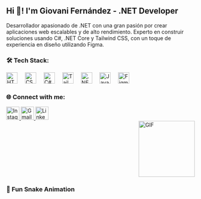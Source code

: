 <h2 align="left">Hi 👋! I'm Giovani Fernández - .NET Developer</h2> <p align="left"> Desarrollador apasionado de .NET con una gran pasión por crear aplicaciones web escalables y de alto rendimiento. Experto en construir soluciones usando C#, .NET Core y Tailwind CSS, con un toque de experiencia en diseño utilizando Figma. </p>
<div align="left"> <h3>🛠 Tech Stack:</h3> <img src="https://cdn.jsdelivr.net/gh/devicons/devicon/icons/html5/html5-original.svg" height="30" alt="HTML5" /> <img width="12" /> <img src="https://cdn.jsdelivr.net/gh/devicons/devicon/icons/css3/css3-original.svg" height="30" alt="CSS3" /> <img width="12" /> <img src="https://cdn.jsdelivr.net/gh/devicons/devicon/icons/csharp/csharp-original.svg" height="30" alt="C#" /> <img width="12" /> <img src="https://cdn.jsdelivr.net/gh/devicons/devicon/icons/tailwindcss/tailwindcss-original-wordmark.svg" height="30" alt="Tailwind CSS" /> <img width="12" /> <img src="https://cdn.jsdelivr.net/gh/devicons/devicon/icons/dotnetcore/dotnetcore-original.svg" height="30" alt=".NET Core" /> <img width="12" /> <img src="https://cdn.jsdelivr.net/gh/devicons/devicon/icons/java/java-original.svg" height="30" alt="Java" /> <img width="12" /> <img src="https://cdn.jsdelivr.net/gh/devicons/devicon/icons/figma/figma-original.svg" height="30" alt="Figma" /> </div>
<div align="left"> <h3>🌐 Connect with me:</h3> <a href="https://www.instagram.com/fdzgiovani" target="_blank"> <img src="https://img.shields.io/static/v1?message=Instagram&logo=instagram&label=&color=E4405F&logoColor=white&labelColor=&style=for-the-badge" height="35" alt="Instagram" /> </a>  </a> <a href="giofdz00@gmail.com" target="_blank"> <img src="https://img.shields.io/static/v1?message=Gmail&logo=gmail&label=&color=D14836&logoColor=white&labelColor=&style=for-the-badge" height="35" alt="Gmail" /> </a> <a href="www.linkedin.com/in/giovani-fernández-24a060200" target="_blank"> <img src="https://img.shields.io/static/v1?message=LinkedIn&logo=linkedin&label=&color=0077B5&logoColor=white&labelColor=&style=for-the-badge" height="35" alt="LinkedIn" /> </a> </div>
<img align="right" height="150" src="https://i.giphy.com/media/v1.Y2lkPTc5MGI3NjExYTFsb2ZtbGt0NDJxandtY3QyYWp4ZTN0OWVnNG1yeG8ybGRybmQ4bSZlcD12MV9pbnRlcm5hbF9naWZfYnlfaWQmY3Q9Zw/cgDD0WrhrH2YbDJ7AR/giphy.gif" alt="GIF" />
<br clear="both"> <h3>🐍 Fun Snake Animation</h3> 

